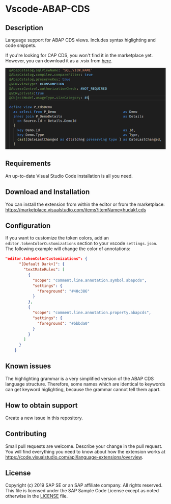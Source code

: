 # Vscode-ABAP-CDS


## Description

Language support for ABAP CDS views. Includes syntax higlighting and code snippets.

If you're looking for CAP CDS, you won't find it in the marketplace yet. However, you can download it as a .vsix from [here](https://tools.hana.ondemand.com/#hanatools).

![sample screenshot](screenshot.png)

## Requirements

An up-to-date Visual Studio Code installation is all you need.

## Download and Installation

You can install the extension from within the editor or from the marketplace:
https://marketplace.visualstudio.com/items?itemName=hudakf.cds

## Configuration

If you want to customize the token colors, add an `editor.tokenColorCustomizations` section to your vscode `settings.json`. The following example will change the color of annotations:

```json
"editor.tokenColorCustomizations": {
      "[Default Dark+]": {
        "textMateRules": [
          {
            "scope": "comment.line.annotation.symbol.abapcds",
            "settings": {
              "foreground": "#40c386"
            }
          },
          {
            "scope": "comment.line.annotation.property.abapcds",
            "settings": {
              "foreground": "#bbbda0"
            }
          }
        ]
      }
    }
```

## Known issues

The highlighting grammar is a very simplified version of the ABAP CDS language structure. Therefore, some names which are identical to keywords can get keyword higlighting, because the grammar cannot tell them apart.

## How to obtain support

Create a new issue in this repository.

## Contributing

Small pull requests are welcome. Describe your change in the pull request. You will find everything you need to know about how the extension works at https://code.visualstudio.com/api/language-extensions/overview.

## License

Copyright (c) 2019 SAP SE or an SAP affiliate company. All rights reserved.
This file is licensed under the SAP Sample Code License except as noted otherwise in the [LICENSE](license.md) file.
